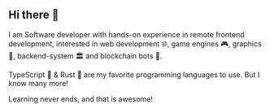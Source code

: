 ## Hi there 👋

I am Software developer with hands-on experience in remote frontend development, interested in web development 🌐, game engines 🎮, graphics 🎨, backend-system 🏛️ and blockchain bots 🤖.

TypeScript 📘 & Rust 🦀 are my favorite programming languages to use. But I know many more! 

Learning never ends, and that is awesome!
